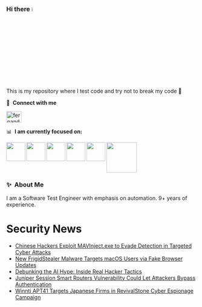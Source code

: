 ### Hi there <a href="https://www.gautamkrishnar.com/"><img src="https://media.giphy.com/media/hvRJCLFzcasrR4ia7z/giphy.gif" width="5%"></a>
This is my repository where I test code and try not to break my code :rofl:

🔗 &nbsp;**Connect with me**
<p align="left">
<a href="https://linkedin.com/in/fernandorlcruz" target="blank"><img align="center" src="https://raw.githubusercontent.com/rahuldkjain/github-profile-readme-generator/master/src/images/icons/Social/linked-in-alt.svg" alt="fernando cruz" height="30" width="40" /></a>
  
📊 &nbsp;**I am currently focused on:**

<img align="left" width='50' height='50' src="https://cdn.jsdelivr.net/gh/devicons/devicon/icons/python/python-original-wordmark.svg" />
<img align="left" width='50' height='50' src="https://cdn.jsdelivr.net/gh/devicons/devicon/icons/csharp/csharp-original.svg" />
<img align="left" width='50' height='50' src="https://cdn.jsdelivr.net/gh/devicons/devicon/icons/jenkins/jenkins-original.svg" />
<img align="left" width='50' height='50' src="https://specflow.org/wp-content/uploads/2021/05/SpecFlow-Icon.png" />
<img align="left" width='50' height='50' src="https://www.svgrepo.com/show/306098/githubactions.svg" />
<img width='80' height='80' src="https://cdn2.vectorstock.com/i/1000x1000/64/81/security-testing-concept-icon-safety-audit-key-vector-29166481.jpg" />
          
          
  
### ✨&nbsp; About Me

I am a Software Test Engineer with emphasis on automation. 9+ years of experience.

# Security News
<!-- BLOG-POST-LIST:START -->
- [Chinese Hackers Exploit MAVInject.exe to Evade Detection in Targeted Cyber Attacks](https://thehackernews.com/2025/02/chinese-hackers-exploit-mavinjectexe-to.html)
- [New FrigidStealer Malware Targets macOS Users via Fake Browser Updates](https://thehackernews.com/2025/02/new-frigidstealer-malware-targets-macos.html)
- [Debunking the AI Hype: Inside Real Hacker Tactics](https://thehackernews.com/2025/02/debunking-ai-hype-inside-real-hacker.html)
- [Juniper Session Smart Routers Vulnerability Could Let Attackers Bypass Authentication](https://thehackernews.com/2025/02/juniper-session-smart-routers.html)
- [Winnti APT41 Targets Japanese Firms in RevivalStone Cyber Espionage Campaign](https://thehackernews.com/2025/02/winnti-apt41-targets-japanese-firms-in.html)
<!-- BLOG-POST-LIST:END -->
